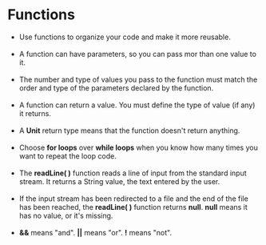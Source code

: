 # Functions

* Use functions to organize your code and make it more reusable.<br><br>
* A function can have parameters, so you can pass mor than one value to
  it.<br><br>
* The number and type of values you pass to the function must match the order
  and type of the parameters declared by the function.<br><br>
* A function can return a value. You must define the type of value (if any) it
  returns.<br><br>
* A **Unit** return type means that the function doesn't return
  anything.<br><br>
* Choose **for loops** over **while loops** when you know how many times you
  want to repeat the loop code.<br><br>
* The **readLine( )** function reads a line of input from the standard input
  stream. It returns a String value, the text entered by the user.<br><br>
* If the input stream has been redirected to a file and the end of the file has
  been reached, the **readLine( )** function returns **null**. **null** means it
  has no value, or it's missing.<br><br>
* **&&** means "and". **||** means "or". **!** means "not".